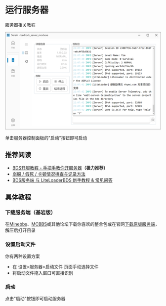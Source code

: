 # 运行服务器

服务器相关教程

![服务器](console.png)

单击服务器控制面板的"启动"按钮即可启动

## 推荐阅读

- [BDS开服教程 - 手把手教你开服务器](https://www.minebbs.com/threads/bds.9518/)**（极力推荐）**  
- [崩服 / 假死 / 卡顿情况排查与记录方法](https://www.minebbs.com/resources/bds.3403/)  
- [BDS服务端 与 LiteLoaderBDS 新手教程 & 常见问答](https://www.minebbs.com/threads/bds-liteloaderbds.10265/)

## 具体教程

### 下载服务端（基岩版）

在[Minebbs](https://www.minebbs.com/)、[MCBBS](https://www.mcbbs.net/)或其他论坛下载你喜欢的整合包或在官网[下载原版服务端](https://www.minecraft.net/zh-hans/download/server)，解压后打开目录

### 设置启动文件

你有两种设置方案

- 在 设置>服务器>启动文件 页面手动选择文件
- 将启动文件拖入窗口可直接识别

### 启动

点击"启动"按钮即可启动服务器
